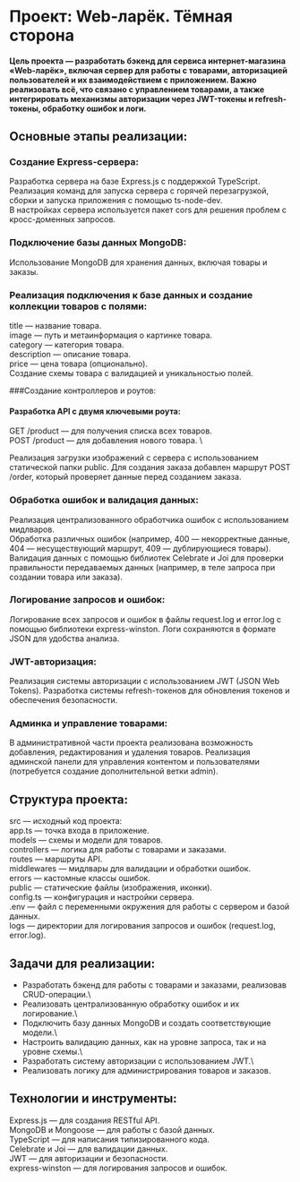 # Проект: Web-ларёк. Тёмная сторона

#### Цель проекта — разработать бэкенд для сервиса интернет-магазина «Web-ларёк», включая сервер для работы с товарами, авторизацией пользователей и их взаимодействием с приложением. Важно реализовать всё, что связано с управлением товарами, а также интегрировать механизмы авторизации через JWT-токены и refresh-токены, обработку ошибок и логи.

## Основные этапы реализации:
### Создание Express-сервера:
Разработка сервера на базе Express.js с поддержкой TypeScript. \
Реализация команд для запуска сервера с горячей перезагрузкой, сборки и запуска приложения с помощью ts-node-dev.\
В настройках сервера используется пакет cors для решения проблем с кросс-доменных запросов.

### Подключение базы данных MongoDB:
Использование MongoDB для хранения данных, включая товары и заказы. 

### Реализация подключения к базе данных и создание коллекции товаров с полями:

title — название товара.\
image — путь и метаинформация о картинке товара.\
category — категория товара.\
description — описание товара.\
price — цена товара (опционально).\
Создание схемы товара с валидацией и уникальностью полей.

###Создание контроллеров и роутов:

#### Разработка API с двумя ключевыми роута:

GET /product — для получения списка всех товаров.\
POST /product — для добавления нового товара. \

Реализация загрузки изображений с сервера с использованием статической папки public.
Для создания заказа добавлен маршрут POST /order, который проверяет данные перед созданием заказа.

### Обработка ошибок и валидация данных:

Реализация централизованного обработчика ошибок с использованием мидлваров.\
Обработка различных ошибок (например, 400 — некорректные данные, 404 — несуществующий маршрут, 409 — дублирующиеся товары).\
Валидация данных с помощью библиотек Celebrate и Joi для проверки правильности передаваемых данных (например, в теле запроса при создании товара или заказа).

### Логирование запросов и ошибок:

Логирование всех запросов и ошибок в файлы request.log и error.log с помощью библиотеки express-winston.
Логи сохраняются в формате JSON для удобства анализа.

### JWT-авторизация:

Реализация системы авторизации с использованием JWT (JSON Web Tokens).
Разработка системы refresh-токенов для обновления токенов и обеспечения безопасности.

### Админка и управление товарами:

В административной части проекта реализована возможность добавления, редактирования и удаления товаров.
Реализация админской панели для управления контентом и пользователями (потребуется создание дополнительной ветки admin).

## Структура проекта:
src — исходный код проекта:\
app.ts — точка входа в приложение.\
models — схемы и модели для товаров.\
controllers — логика для работы с товарами и заказами.\
routes — маршруты API.\
middlewares — мидлвары для валидации и обработки ошибок.\
errors — кастомные классы ошибок.\
public — статические файлы (изображения, иконки).\
config.ts — конфигурация и настройки сервера.\
.env — файл с переменными окружения для работы с сервером и базой данных.\
logs — директории для логирования запросов и ошибок (request.log, error.log).

## Задачи для реализации:
- Разработать бэкенд для работы с товарами и заказами, реализовав CRUD-операции.\
- Реализовать централизованную обработку ошибок и их логирование.\
- Подключить базу данных MongoDB и создать соответствующие модели.\
- Настроить валидацию данных, как на уровне запроса, так и на уровне схемы.\
- Разработать систему авторизации с использованием JWT.\
- Реализовать логику для администрирования товаров и заказов.

## Технологии и инструменты:
Express.js — для создания RESTful API.\
MongoDB и Mongoose — для работы с базой данных.\
TypeScript — для написания типизированного кода.\
Celebrate и Joi — для валидации данных.\
JWT — для авторизации и безопасности.\
express-winston — для логирования запросов и ошибок.
